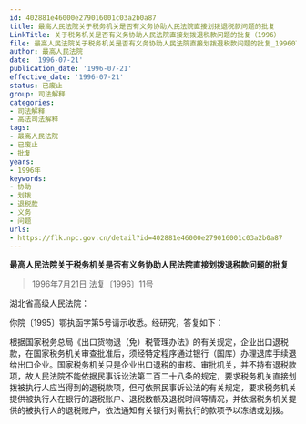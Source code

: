 ```yaml
---
id: 402881e46000e279016001c03a2b0a87
title: 最高人民法院关于税务机关是否有义务协助人民法院直接划拨退税款问题的批复
LinkTitle: 关于税务机关是否有义务协助人民法院直接划拨退税款问题的批复（1996）
file: 最高人民法院关于税务机关是否有义务协助人民法院直接划拨退税款问题的批复_19960721_402881e46000e279016001c03a2b0a87.docx
author: 最高人民法院
date: '1996-07-21'
publication_date: '1996-07-21'
effective_date: '1996-07-21'
status: 已废止
group: 司法解释
categories:
- 司法解释
- 高法司法解释
tags:
- 最高人民法院
- 已废止
- 批复
years:
- 1996年
keywords:
- 协助
- 划拨
- 退税款
- 义务
- 问题
urls:
- https://flk.npc.gov.cn/detail?id=402881e46000e279016001c03a2b0a87
---
```


**最高人民法院关于税务机关是否有义务协助人民法院直接划拨退税款问题的批复**

> 1996年7月21日 法复〔1996〕11号

湖北省高级人民法院：

你院〔1995〕鄂执函字第5号请示收悉。经研究，答复如下：

根据国家税务总局《出口货物退（免）税管理办法》的有关规定，企业出口退税款，在国家税务机关审查批准后，须经特定程序通过银行（国库）办理退库手续退给出口企业。国家税务机关只是企业出口退税的审核、审批机关，并不持有退税款项，故人民法院不能依据民事诉讼法第二百二十八条的规定，要求税务机关直接划拨被执行人应当得到的退税款项，但可依照民事诉讼法的有关规定，要求税务机关提供被执行人在银行的退税账户、退税数额及退税时间等情况，并依据税务机关提供的被执行人的退税账户，依法通知有关银行对需执行的款项予以冻结或划拨。
